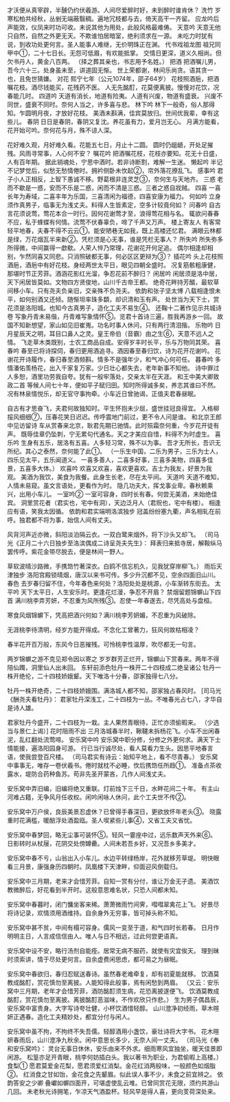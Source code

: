 <!-- { "loadSidebar": true } -->
才沃便从真宰辟，半醺仍约伏羲游。人间尽爱醉时好，未到醉时谁肯休？
洗竹
岁寒松柏共经秋，丛剉无端蔽翳稠。遍地冗枝都与去，倚天高干一齐留。
应龙吟后声能效，仪凤来时功可收。未说其他为用处，此般风格最难俦。
天意吟
天意无他只自然，自然之外更无天。不欺谁怕居暗室，绝利须求在一源。
未吃力时犹有说，到收功处更何言。圣人能事人难继，无价明珠正在渊。
代书戏祖龙图
祖兄同甲中①，二十七日长。无怨可低眉，有欢能抵掌。
交情日更深，道义久相尚。但欠书丹人，黄金八百两。
（择之葬其亲也，书志用予名姓。）
把酒
把酒嘱儿男，吾今六十三。处身虽未至，讲道固无惭。
世上荣都谢，林间乐尚贪。语其贪一也，且免世猜嫌。
对花 熙宁七年（公元1074年，邵子64岁）
花枝照酒巵，把酒嘱花枝。酒尽钱能买，花残药不医。
人无先酩酊，花莫便离披。慢慢对花饮，况春能几时。
四道吟
天道有消长，地道有险夷。人道有兴废，物道有盛衰。
兴废不同世，盛衰不同时。奈何人当之，许多喜与悲。
林下吟
林下一般奇，俗人那得知。乍圆明月夜，才放好花枝。
美酒未斟满，佳宾莫放归。世间优我辈，幸有这些儿。
春阴
日日是春阴，春阴又复沈。养花虽有力，爱月岂无心。
月满方能看，花开始可吟。奈何花与月，殊不谅人深。

花好难久观，月好难久看。花能五七日，月止十二圆。
圆时仍龃龉，开处足摧残。风雨寻常事，人心何不安？
嘱花吟
把酒嘱花枝，花枝亦要知。花无十日盛，人有百年期。
据此销魂处，宁思中酒时。若非诗断割，难解一生迷。
懒起吟
半记不记梦觉后，似愁无愁情倦时。拥衿侧卧未忺起②，帘外落花撩乱飞。
感事吟
君子小人正相反，上智下愚诚不移。野葛根非连灵芝③，奈何生与天地齐。
三惑
老而不歇是一惑，安而不乐是二惑，闲而不清是三惑。三者之惑自戕贼。
四喜
一喜长年为寿域，二喜丰年为乐国，三喜清闲为福德，四喜安康为福力。
何如吟
立身须作真男子，临事无为浅丈夫。料得人生皆素定，空多计较竟何如？
问春吟
自古言花须说莺，莺花本合一时行。因何花谢莺才至，浪得莺花相与名。
辄欲问春春不应，私于蜂蝶有何情。流莺不伏春辜负，啼了千声又万声。
楼上寄友人
有客常轻平地春，夫春不得不云云①。能安陋巷无如我，既上高楼还忆君。
满眼云林都是绿，万花烟瓦半来新②。凭栏须是心无事，谁是凭栏无事人？
所失吟
所失弥多所得微，中间赢得一歔欷。人荣人悴乃常理，花谢花开何足追。
偶尔相逢却相别，乍然同喜又同悲。只消照破都无事，何必区区更辩为③？
插花吟
头上花枝照酒巵，酒巵中有好花枝。身经两世太平日，眼见四朝全盛时。
况复筋骸粗康健，那堪时节正芳菲。酒涵花影红光溜，争忍花前不醉归？
闲居吟
闲居须是洛中居，天下闲居皆莫如。文物四方贤俊地，山川千古帝王都。
绝奇花畔持芳醑，最软草间移小车。只有尧夫负亲旧，交亲殊不负尧夫。
依韵和张子坚太博
八载相逢恨未平，如何别酒又还倾。随惭坦率珠多纇，却识清和玉有声。
处世当为天下士，赏花须是洛阳城。也知今古真男子，造化工夫不易生④。
还鞠十二著作见示共城诗卷
写象丹青未易偕，丹青难写象情怀⑤。览君十首诗三遍，胜我再游乡一回。
故国不知新想望，家山如见旧崔嵬。功名时事人休问，只有两行清泪揩。
乐物吟
日月星辰天之明，耳目口鼻人之灵。皇王帝伯（音霸）由之生⑥，天意不远人之情。
飞走草木类既别，士农工商品自成。安得岁丰时长平，乐与万物同其荣。
喜春吟
春至已将诗探伺，春归更用酒追寻。酒因春至春归饮，诗为花开花谢吟。
花谢花开诗履作，春归春至酒频斟。情多不是强年少，和气冲心何可任。
暮春吟
多情潘佑羡杨花，出入千家复万家。少日壮心都失去，老年新事不知他。
诗中罪过人多恕，酒里功劳我自夸。犹有一般牢落处，交亲太半在天涯。
和王中美大卿致政二首
等候人间七十年，便如平子赋归田。知时所得诚多矣，养志其谁曰不然。
况有林泉情悦乐，却无官守事拘牵。小车近日曾驰谒，正值夫君春昼眠。

自古有才思奋飞，夫君何故独知时。平生怀抱未少屈，盛世挂冠良得宜。
入格柳挼风细细⑦，压春花笑日迟迟。传呼震地门前过，更不令人问是谁。
和北京王郎中见访留诗
车从赏春来北京，耿君先期已驰情。此时殒霜奈何重，今岁花开徒有声。
既辱佳章仍坠刺，宁无累句代通名。天之才美应自惜，料得不为时虚生。
喜乐吟
生身有五乐，居洛有五喜。人多轻习常，殊不以为事。
吾才无所长，吾识无所纪。其心之泰然，奈何能了此①。
（一乐生中国，二乐为男子，三乐为士人，四乐见太平，五乐闻道义。
一喜多善人，二喜多好事，三喜多美物，四喜多佳景，五喜多大体。）
欢喜吟
欢喜又欢喜，喜欢更喜欢。吉士为我友，好景为我观。
美酒为我饮，美食为我餐。此身生长老，尽在太平间。
天道吟
天道不难知，人情未易窥。虽文言语处，更看作为时。
隐几功夫大，挥戈事业卑。春秋赖乘兴，出用小车儿。
一室吟②
一室可容身，四时长有春。何尝无美酒，未始绝佳宾。
洞里赏花者（君实也，宅中有洞），天边泛月人（君贶也，宅中有楼）。
相逢应有语，笑我太因循。
依韵和君实端明洛滨独步
冠盖纷纷塞九衢，声名相轧在前呼。独君都不将为事，始信人间有丈夫。

风背河声近亦微，斜阳淡泊隔云衣。一双白鹭来烟外，将下沙头又却飞。
（司马光《正月二十六日独步至洛滨偶成二诗呈尧夫先生》：
拜表归来抵寺居，解鞍纵马罢传呼。紫花金带尽脱去，便是林间一野人。

草软波晴沙路微，手携筇竹著深衣。白鸥不信忘机久，见我犹穿岸柳飞。）
雨后天津独步
洛阳宫殿锁晴烟，唐汉以来书可传。多少升沉都不见，空余四面旧山川。
春色
去岁春归留不住，今年春色来何处？洛阳处处是桃源，小车渐转东街去。
太平吟
天下太平日，人生安乐时。更逢花烂漫，争忍不开眉？
禁烟留题锦幈山下四首
满川桃李弄芳妍，不忍重为风所残③。忍使一年春遂去，尽凭高处与盘桓。

寒食风烟锦幈下，凭高把酒兴何如？满川桃李芳妍媚，不忍重为风破除。

无涯桃李待清明，经岁方能开得成。不念化工曾著力，狂风何故枯相凌？

春半花开百万般，东风今日恶摧残。可怜桃李性温厚，吹尽都无一句言。

两岁锦幈之游不克见郑令因以寄之
岁岁群芳正烂开，锦幈山下赏春来。两年不得陪仙躅，洞里仙人出未回。
东轩前添色牡丹一株开二十四枝成二绝呈诸公
牡丹一株开绝伦，二十四枝娇娥颦。天下唯洛十分春，邵家独得七八分。

牡丹一株开绝奇，二十四枝娇娥围。满洛城人都不知，邵家独占春风时。
[司马光《酬尧夫看牡丹》：
君家牡丹深浅工，二十四枝为一丛。不唯春光占七八，才华自是诗人雄。

君家牡丹今盛开，二十四枝为一栽。主人果然青眼待，正忙亦须偷暇来。
（少选当与景仁上谒）]
花时阻雨不出
三月洛城春半时，鞦韆未拆杨花飞。小车不出闲春泥，乱红翻处流莺啼。
安乐窝中吟
安乐窝中职分修，分修之外更何求。满天下士情能接，遍洛阳园身可游。
行已当行诚尽处，看人莫看力生头。因思平地春言语，使我尝登百尺楼。
（司马君实有诗云：始知平地上，看不尽青春。）
安乐窝中事事无，唯存一卷伏羲书。倦时就枕不必睡，忺后携筇任所趋①。
准备点茶收露水，堤防合药种鱼苏。苟非先圣开蒙吝，几作人间浅丈夫。

安乐窝中弄旧编，旧编将绝又重联。灯前烛下三千日，水畔花间二十年。
有主山河难占籍，无争风月任收权。闲吟闲咏人休问，此个工夫世不传②。

安乐窝中万户侯，良辰美景忍虚休？已曾得手春深日，更欲放怀年老头③。
晓露重时花满槛，暖醅浮处酒盈瓯。圣人喫紧些儿事④，又省工夫又省忧。

安乐窝中春梦回，略无尘事可装怀⑤。轻风一霎座中过，远乐数声天外来⑥。
日影转时从杖屦，花阴交处傍罇罍。人间未若吾乡好，又况吾乡多美才。

安乐窝中春不亏，山翁出入小车儿。水边平转绿杨岸，花外就移芳草堤。
明快眼看三月景，康强身历四朝时。凤凰楼下天津畔，仰面迎风倒载归。

安乐窝中三月期，老来才会惜芳菲。自知一赏有分付，谁让万金无孑遗。
美酒饮教微醉后，好花看到半开时。这般意思难名状，只恐人间都未知。

安乐窝中春暮时，闭门慵坐客来稀。萧萧微雨竹间霁，嘒嘒翠禽花上飞。
好景尽将诗记录，欢情须用酒维持。自余身外无穷事，皆可掉头称不知。

安乐窝中甚不贫，中间有榻可容身。儒风一变至于道，和气四时长若春。
日月作明明主日，人言成信信由人。唯人与日不相远，过此何尝更语真。

安乐窝中设不安，略行汤剂自能痊。居常无病不服药，就使有灾宜俟天。
理到昧时须索讲，情于尽处更何言。自余虚费闲思虑，都可易之为昼眠。

安乐窝中春欲归，春归忍赋送春诗。虽然春老难牵复，却有初夏能就移。
饮酒莫教成酩酊，赏花慎勿至离披。人能知得此般事，焉有闲愁到两眉。
（又云：安乐窝中三月期，老年才会惜芳菲，酒防酩酊须生病，花恐离披遂便飞。
饮酒莫教成酩酊，赏花慎勿至离披。离披酩酊恶滋味，不作欢欣只作悲。）
生为男子偶昌辰，安乐窝中富贵身。大字写诗夸壮健，小杯饮酒惜轻醇。
山川澄净初经雨，草木暄妍正遇春。造化工夫精妙处，都宜分付与闲人。

安乐窝中虽不拘，不拘终不失吾儒。轻醇酒用小盏饮，豪壮诗将大字书。
花木暄妍春雨后，山川澄净九秋余。闲中意思长多少，无奈人间一丈夫。
（司马光《奉和安乐窝吟》：
灵台无事日休休，安乐由来不外求。细雨寒风宜独坐，暖天佳景即闲游。
松篁亦足开青眼，桃李何妨插白头。我以著书为职业，为君偷暇上高楼。）
食梨①
愿君莫爱金花梨，愿君须爱红消梨。金花红消两般味，一般颜色如烟脂②。
红消食之甘如饴，金花食之先颦眉。似此误人事不少，未食之前宜辨之。
依韵答安之少卿
叠巘如幈四面开，可堪虚使乱云堆。已曾同赏花无限，须约共游山几回。
未老秋光诗拥笔，乍凉天气酒盈杯。轻风早是得人喜，更向芰荷深处来。

